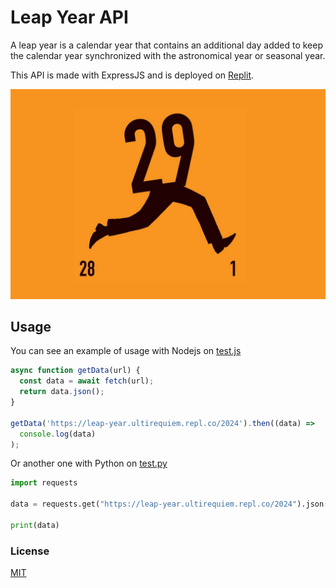 # Leap Year API

A leap year is a calendar year that contains an additional day added to
keep the calendar year synchronized with the astronomical year or seasonal year.

This API is made with ExpressJS and is deployed on [Replit](http://repl.it).

![Cover](./assets/cover.jpg)

## Usage

You can see an example of usage with Nodejs on [test.js](./test.js)

```javascript
async function getData(url) {
  const data = await fetch(url);
  return data.json();
}

getData('https://leap-year.ultirequiem.repl.co/2024').then((data) =>
  console.log(data)
);
```

Or another one with Python on [test.py](./test.py)

```python
import requests

data = requests.get("https://leap-year.ultirequiem.repl.co/2024").json()

print(data)
```

### License

[MIT](./LICENSE)
